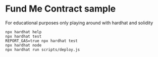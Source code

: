 # Fund Me Contract sample

For educational purposes only playing around with hardhat and solidity

```shell
npx hardhat help
npx hardhat test
REPORT_GAS=true npx hardhat test
npx hardhat node
npx hardhat run scripts/deploy.js
```
